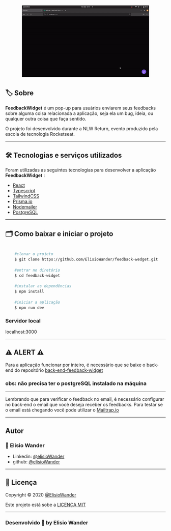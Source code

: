 <h1 align="center">
    <img src="./public/assets/feedback-widget.gif" width="400px">
</h1>

## 🏷️ Sobre 
**FeedbackWidget** é um pop-up para usuários enviarem seus feedbacks sobre alguma coisa relacionada a aplicação, seja ela um bug, ideia, ou qualquer outra coisa que faça sentido.

O projeto foi desenvolvido durante a NLW Return, evento produzido pela escola de tecnologia Rocketseat.

---

## 🛠️ Tecnologias e serviços utilizados
Foram utilizadas as seguintes tecnologias para desenvolver a aplicação **FeedbackWidget** :

- [React](https://pt-br.reactjs.org/)
- [Typescript](https://www.typescriptlang.org/)
- [TailwindCSS](https://tailwindcss.com/)
- [Prisma.io](https://www.prisma.io/)
- [Nodemailer](https://nodemailer.com/about/)
- [PostgreSQL](https://www.postgresql.org/)

---

## 🗂️ Como baixar e iniciar o projeto 

```bash

    #clonar o projeto
    $ git clone https://github.com/ElisioWander/feedback-wedget.git

    #entrar no diretório
    $ cd feedback-widget

    #instalar as dependências
    $ npm install

    #iniciar a aplicação
    $ npm run dev
```
### Servidor local
localhost:3000

---

## ⚠️ ALERT ⚠️
Para a aplicação funcionar por inteiro, é necessário que se baixe o back-end do repositório [back-end-feedback-widget](https://github.com/ElisioWander/back-end-feedback-wedget)

### obs: não precisa ter o postgreSQL instalado na máquina

--- 

Lembrando que para verificar o feedback no email, é necessário configurar no back-end o email que você deseja receber os feedbacks. Para testar se o email está chegando você pode utilizar o [Mailtrap.io](https://mailtrap.io/)

---

## Autor
### 👤 Elisio Wander

- Linkedin: [@elisioWander](https://www.linkedin.com/in/elisio-wander-b88b69136/)
- github: [@elisioWander](https://github.com/ElisioWander)

---
## 📝 Licença
Copyright © 2020 [@ElisioWander](https://github.com/ElisioWander/ignews-to-deploy/blob/main/LICENSE)

Este projeto está sobe a [LICENÇA MIT](https://opensource.org/licenses/MIT)

---

### Desenvolvido 💜 by Elisio Wander
